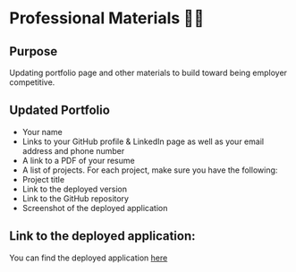# Professional Materials :man_office_worker:

## Purpose

Updating portfolio page and other materials to build toward being employer competitive.

## Updated Portfolio
- Your name
- Links to your GitHub profile & LinkedIn page as well as your email address and phone number
- A link to a PDF of your resume
- A list of projects. For each project, make sure you have the following:
- Project title
- Link to the deployed version
- Link to the GitHub repository
- Screenshot of the deployed application

## Link to the deployed application:

You can find the deployed application <a href="https://arobl034.github.io/main-portfolio.github.io/" target="_blank">here</a>

